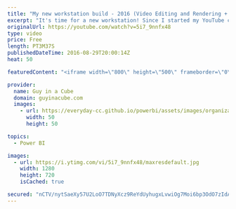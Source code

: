 ```yaml
---
title: "My new workstation build - 2016 (Video Editing and Rendering + Gaming)"
excerpt: "It's time for a new workstation! Since I started my YouTube channel, back in December of 2014, I've been using my work laptop for all of my editing and renderings. I got an upgraded laptop in September of 2015, which helped. However, rendering still takes a while, and editing was painful sometimes. When"
originalUrl: https://youtube.com/watch?v=5i7_9nnfx48
type: video
price: Free
length: PT3M37S
publishedDateTime: 2016-08-29T20:00:14Z
heat: 50

featuredContent: "<iframe width=\"800\" height=\"500\" frameborder=\"0\" src=\"https://www.youtube.com/embed/5i7_9nnfx48\" allow=\"accelerometer; autoplay; encrypted-media; gyroscope; picture-in-picture\" allowfullscreen></iframe>"

provider:
  name: Guy in a Cube
  domain: guyinacube.com
  images:
    - url: https://everyday-cc.github.io/powerbi/assets/images/organizations/guyinacube.com-50x50.jpg
      width: 50
      height: 50

topics:
  - Power BI

images:
  - url: https://i.ytimg.com/vi/5i7_9nnfx48/maxresdefault.jpg
    width: 1280
    height: 720
    isCached: true

secured: "nCTV/nytSaeXy57U2LoO7TDNyXcz9ReYdUyhugxLvwiOg7Moi6bp3OdO7zIdA5iRarR69Qq/dJIaxEL8orytahsh6Fj40ERI94CUEJ7AsiljBI5VKsmO8rr024zMqOkSRSgR1K7DjN3gVwY6OlSL3Id+ijQOyUMqUOP+EQDVoaaLi5KGgIo1v5d5LVDyfi63dhNxvwqgEIQW5F0b2mcaZbOQk9G2LOxwlMFBQ2K27N0h3FMJ2H5Si8vst6LckfrNCIkqUhdBM6nw/99THoC35jvsiam7goYr5l0jCn0Yfaay7HAIyxXzOTcTx4QE8MuIQTH7DRm1lSx3VfTK5zNZANYkYfsozc89fi5QYKRAGX+FDLUZCyrPTPn6jJOgHaNEIN6dSF45UrWg2pu+TxqsXpu4D0o7Yq6/DVVH2iUZlyc=;nq4MeQ0c64AmMVSfP4hohQ=="
---
```


